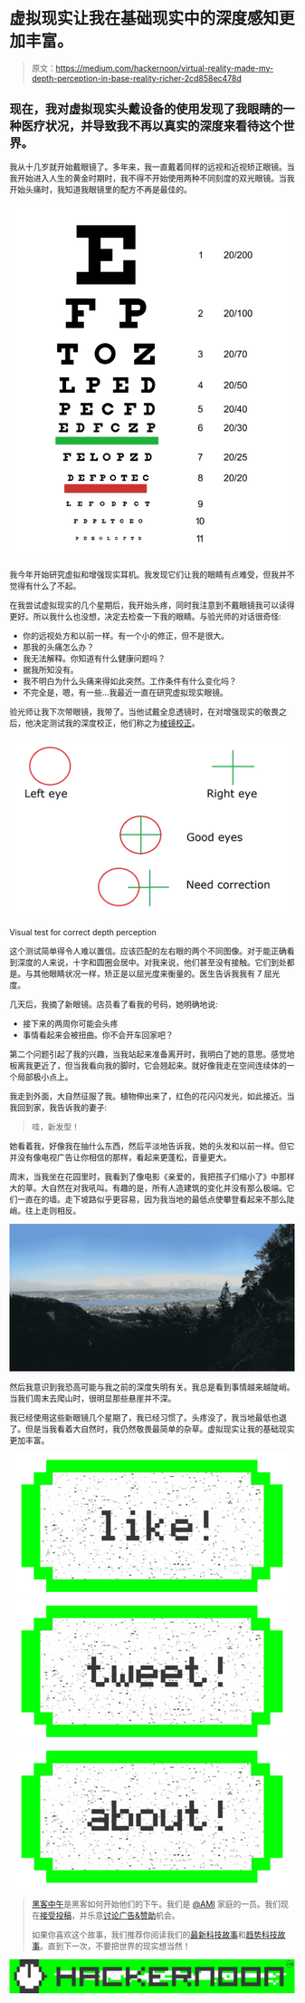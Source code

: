 # 虚拟现实让我在基础现实中的深度感知更加丰富。

> 原文：<https://medium.com/hackernoon/virtual-reality-made-my-depth-perception-in-base-reality-richer-2cd858ec478d>

## 现在，我对虚拟现实头戴设备的使用发现了我眼睛的一种医疗状况，并导致我不再以真实的深度来看待这个世界。

我从十几岁就开始戴眼镜了。多年来，我一直戴着同样的远视和近视矫正眼镜。当我开始进入人生的黄金时期时，我不得不开始使用两种不同刻度的双光眼镜。当我开始头痛时，我知道我眼镜里的配方不再是最佳的。

![](img/9a816363a1da0c444d0d11d7da5e2ed8.png)

我今年开始研究虚拟和增强现实耳机。我发现它们让我的眼睛有点难受，但我并不觉得有什么了不起。

在我尝试虚拟现实的几个星期后，我开始头疼，同时我注意到不戴眼镜我可以读得更好。所以我什么也没想，决定去检查一下我的眼睛。与验光师的对话很奇怪:

*   你的远视处方和以前一样。有一个小的修正，但不是很大。
*   那我的头痛怎么办？
*   我无法解释。你知道有什么健康问题吗？
*   据我所知没有。
*   我不明白为什么头痛来得如此突然。工作条件有什么变化吗？
*   不完全是，嗯，有一些…我最近一直在研究虚拟现实眼镜。

验光师让我下次带眼镜，我带了。当他试戴全息透镜时，在对增强现实的敬畏之后，他决定测试我的深度校正，他们称之为[棱镜校正](https://en.wikipedia.org/wiki/Prism_correction)。

![](img/6af73834d0904ff86f97f1da5e042f38.png)

Visual test for correct depth perception

这个测试简单得令人难以置信。应该匹配的左右眼的两个不同图像。对于能正确看到深度的人来说，十字和圆圈会居中。对我来说，他们甚至没有接触。它们到处都是。与其他眼睛状况一样，矫正是以屈光度来衡量的。医生告诉我我有 7 屈光度。

几天后，我摘了新眼镜。店员看了看我的号码，她明确地说:

*   接下来的两周你可能会头疼
*   事情看起来会被扭曲。你不会开车回家吧？

第二个问题引起了我的兴趣，当我站起来准备离开时，我明白了她的意思。感觉地板离我更近了，但当我看向我的脚时，它会翘起来。就好像我走在空间连续体的一个局部极小点上。

我走到外面，大自然征服了我。植物伸出来了，红色的花闪闪发光，如此接近。当我回到家，我告诉我的妻子:

> 哇，新发型！

她看着我，好像我在抽什么东西，然后平淡地告诉我，她的头发和以前一样。但它并没有像电视广告让你相信的那样，看起来更蓬松，音量更大。

周末，当我坐在花园里时，我看到了像电影《亲爱的，我把孩子们缩小了》中那样大的草。大自然在对我吼叫。有趣的是，所有人造建筑的变化并没有那么极端。它们一直在的墙。走下坡路似乎更容易，因为我当地的最低点使攀登看起来不那么陡峭。往上走则相反。

![](img/7211ca0b6f6f37232465243bc2b65dbe.png)

然后我意识到我恐高可能与我之前的深度失明有关。我总是看到事情越来越陡峭。当我们周末去爬山时，很明显那些悬崖并不深。

我已经使用这些新眼镜几个星期了，我已经习惯了。头疼没了，我当地最低也退了。但是当我看着大自然时，我仍然敬畏最简单的杂草。虚拟现实让我的基础现实更加丰富。

[![](img/50ef4044ecd4e250b5d50f368b775d38.png)](http://bit.ly/HackernoonFB)[![](img/979d9a46439d5aebbdcdca574e21dc81.png)](https://goo.gl/k7XYbx)[![](img/2930ba6bd2c12218fdbbf7e02c8746ff.png)](https://goo.gl/4ofytp)

> [黑客中午](http://bit.ly/Hackernoon)是黑客如何开始他们的下午。我们是 [@AMI](http://bit.ly/atAMIatAMI) 家庭的一员。我们现在[接受投稿](http://bit.ly/hackernoonsubmission)，并乐意[讨论广告&赞助](mailto:partners@amipublications.com)机会。
> 
> 如果你喜欢这个故事，我们推荐你阅读我们的[最新科技故事](http://bit.ly/hackernoonlatestt)和[趋势科技故事](https://hackernoon.com/trending)。直到下一次，不要把世界的现实想当然！

[![](img/be0ca55ba73a573dce11effb2ee80d56.png)](https://goo.gl/Ahtev1)